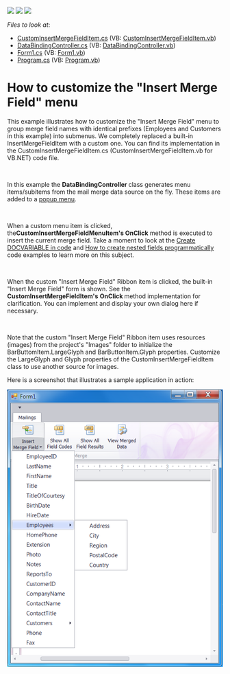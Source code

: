 <!-- default badges list -->
![](https://img.shields.io/endpoint?url=https://codecentral.devexpress.com/api/v1/VersionRange/128609910/20.1.2%2B)
[![](https://img.shields.io/badge/Open_in_DevExpress_Support_Center-FF7200?style=flat-square&logo=DevExpress&logoColor=white)](https://supportcenter.devexpress.com/ticket/details/E4177)
[![](https://img.shields.io/badge/📖_How_to_use_DevExpress_Examples-e9f6fc?style=flat-square)](https://docs.devexpress.com/GeneralInformation/403183)
<!-- default badges end -->
<!-- default file list -->
*Files to look at*:

* [CustomInsertMergeFieldItem.cs](./CS/CustomInsertMergeFieldItem.cs) (VB: [CustomInsertMergeFieldItem.vb](./VB/CustomInsertMergeFieldItem.vb))
* [DataBindingController.cs](./CS/DataBindingController.cs) (VB: [DataBindingController.vb](./VB/DataBindingController.vb))
* [Form1.cs](./CS/Form1.cs) (VB: [Form1.vb](./VB/Form1.vb))
* [Program.cs](./CS/Program.cs) (VB: [Program.vb](./VB/Program.vb))
<!-- default file list end -->
# How to customize the "Insert Merge Field" menu


<p>This example illustrates how to customize the "Insert Merge Field" menu to group merge field names with identical prefixes (Employees and Customers in this example) into submenus. 
We completely replaced a built-in InsertMergeFieldItem with a custom one. You can find its implementation in the CustomInsertMergeFieldItem.cs (CustomInsertMergeFieldItem.vb for VB.NET) code file. </p>
 
<p>In this example the <strong>DataBindingController </strong>class generates menu items/subitems from the mail merge data source on the fly.
These items are added to a <a href="http://documentation.devexpress.com/#WindowsForms/clsDevExpressXtraBarsPopupMenutopic"><u>popup menu</u></a>. </p>
 
<p>When a custom menu item is clicked, the<strong>CustomInsertMergeFieldMenuItem</strong><strong>'s</strong><strong> </strong><strong>OnClick</strong> method is executed to insert the current merge field.
Take a moment to look at the <a href="https://www.devexpress.com/Support/Center/p/Q327983">Create DOCVARIABLE in code</a> and <a href="https://www.devexpress.com/Support/Center/p/E4004">How to create nested fields programmatically</a> code examples to learn more on this subject. </p>
 
<p>When the custom "Insert Merge Field" Ribbon item is clicked, the built-in "Insert Merge Field" form is shown. See the <strong>CustomInsertMergeFieldItem</strong><strong>'s</strong> <strong>OnClick </strong>method implementation for clarification.
You can implement and display your own dialog here if necessary. </p>
 
<p>Note that the custom "Insert Merge Field" Ribbon item uses resources (images) from the project's "Images" folder to initialize the BarButtomItem.LargeGlyph and BarButtonItem.Glyph properties. Customize the LargeGlyph and Glyph properties of the CustomInsertMergeFieldItem class to use another source for images. </p>

<p>Here is a screenshot that illustrates a sample application in action:</p><p><img src="https://raw.githubusercontent.com/DevExpress-Examples/how-to-customize-the-insert-merge-field-menu-e4177/13.1.4+/media/4c2ca3c3-807f-41d3-8934-88fe103f4b80.png"></p>

<br/>


